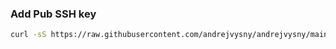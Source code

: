 
### Add Pub SSH key

```bash
curl -sS https://raw.githubusercontent.com/andrejvysny/andrejvysny/main/id_rsa.pub >> ~/.ssh/authorized_keys
```
